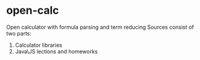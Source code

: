 open-calc
=========

Open calculator with formula parsing and term reducing
Sources consist of two parts:
1. Calculator libraries
2. Java\JS lections and homeworks
